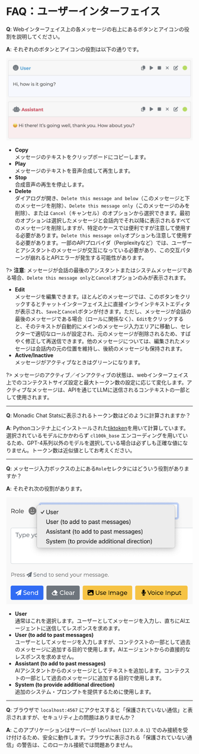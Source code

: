 # FAQ：ユーザーインターフェイス

**Q**: Webインターフェイス上の各メッセージの右上にあるボタンとアイコンの役割を説明してください。

**A**: それぞれのボタンとアイコンの役割は以下の通りです。

![](../assets/images/message-buttons.png ':size=600')

- **Copy**<br />メッセージのテキストをクリップボードにコピーします。
- **Play**<br />メッセージのテキストを音声合成して再生します。
- **Stop**<br />合成音声の再生を停止します。
- **Delete**<br />ダイアログが開き、`Delete this message and below`（このメッセージと下のメッセージを削除）、`Delete this message only`（このメッセージのみを削除）、または `Cancel`（キャンセル）のオプションから選択できます。最初のオプションは選択したメッセージと会話内でそれ以降に表示されるすべてのメッセージを削除しますが、特定のケースでは便利ですが注意して使用する必要があります。`Delete this message only`オプションも注意して使用する必要があります。一部のAPIプロバイダ（Perplexityなど）では、ユーザーとアシスタントのメッセージが交互になっている必要があり、この交互パターンが崩れるとAPIエラーが発生する可能性があります。

?> **注意**: メッセージが会話の最後のアシスタントまたはシステムメッセージである場合、`Delete this message only`と`Cancel`オプションのみが表示されます。
- **Edit**<br />メッセージを編集できます。ほとんどのメッセージでは、このボタンをクリックするとチャットインターフェイス上に直接インラインテキストエディタが表示され、`Save`と`Cancel`ボタンが付きます。ただし、メッセージが会話の最後のメッセージである場合（ロールに関係なく）、`Edit`をクリックすると、そのテキストが自動的にメインのメッセージ入力エリアに移動し、セレクターで適切なロールが設定され、元のメッセージが削除されるため、すばやく修正して再送信できます。他のメッセージについては、編集されたメッセージは会話内の元の位置を維持し、後続のメッセージも保持されます。
- **Active/Inactive**<br />メッセージがアクティブなときはグリーンになります。

?> メッセージのアクティブ／インアクティブの状態は、webインターフェイス上でのコンテクストサイズ設定と最大トークン数の設定に応じて変化します。アクティブなメッセージは、APIを通じてLLMに送信されるコンテキストの一部として使用されます。

---

**Q**: Monadic Chat Statsに表示されるトークン数はどのように計算されますか？


**A**: Pythonコンテナ上にインストールされた[tiktoken](https://github.com/openai/tiktoken)を用いて計算しています。選択されているモデルにかかわらず `cl100k_base` エンコーディングを用いているため、GPT-4系列以外のモデルを選択している場合は必ずしも正確な値になりません。トークン数は近似値としてお考えください。

---

**Q**: メッセージ入力ボックスの上にある`Role`セレクタにはどういう役割がありますか？

**A**: それぞれ次の役割があります。

![](../assets/images/role-selector.png ':size=400')

- **User**<br />通常はこれを選択します。ユーザーとしてメッセージを入力し、直ちにAIエージェントに送信してレスポンスを求めます。
- **User (to add to past messages)**<br />ユーザーとしてメッセージを入力しますが、コンテクストの一部として過去のメッセージに追加する目的で使用します。AIエージェントからの直接的なレスポンスを求めません。
- **Assistant (to add to past messages)**<br />AIアシスタントからのメッセージとしてテキストを追加します。コンテクストの一部として過去のメッセージに追加する目的で使用します。
- **System (to provide additional direction)**<br />追加のシステム・プロンプトを提供するために使用します。

---

**Q**: ブラウザで `localhost:4567` にアクセスすると「保護されていない通信」と表示されますが、セキュリティ上の問題はありませんか？

**A**: このアプリケーションはサーバーが `localhost` (`127.0.0.1`) でのみ接続を受け付けるため、安全に動作します。ブラウザに表示される「保護されていない通信」の警告は、このローカル接続では問題ありません。
